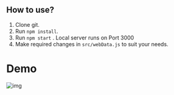 ## How to use?
1. Clone git.
2. Run  ``` npm install ```.
3. Run ```npm start``` . Local server runs on Port 3000
4. Make required changes in ```src/webData.js``` to suit your needs.

# Demo
![img](https://github.com/yanym/Cornell-Club/blob/master/public/Demo.gif)
